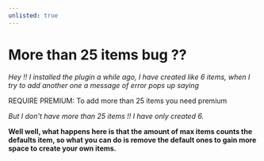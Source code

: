 ```yaml
---
unlisted: true
---
```


# More than 25 items bug ??

_Hey !! I installed the plugin a while ago, I have created like 6 items, when I try to add another one a message of error pops up saying_

REQUIRE PREMIUM: To add more than 25 items you need premium

_But I don't have more than 25 items !! I have only created 6._

**Well well, what happens here is that the amount of max items counts the defaults item, so what you can do is remove the default ones to gain more space to create your own items.**
